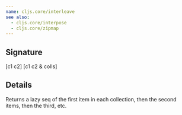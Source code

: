 ```yaml
---
name: cljs.core/interleave
see also:
  - cljs.core/interpose
  - cljs.core/zipmap
---
```


## Signature
[c1 c2]
[c1 c2 & colls]


## Details

Returns a lazy seq of the first item in each collection, then the second items,
then the third, etc.
